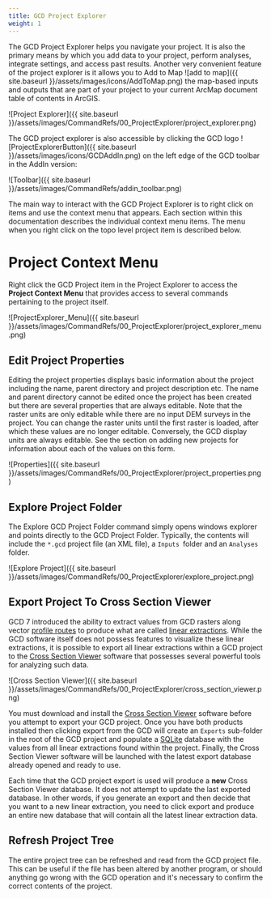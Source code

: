 ```yaml
---
title: GCD Project Explorer
weight: 1
---
```


The GCD Project Explorer helps you navigate your project. It is also the primary means by which you add data to your project, perform analyses, integrate settings, and access past results. Another very convenient feature of the project explorer is it allows you to Add to Map ![add to map]({{ site.baseurl }}/assets/images/icons/AddToMap.png) the map-based inputs and outputs that are part of your project to your current ArcMap document table of contents in ArcGIS.

![Project Explorer]({{ site.baseurl }}/assets/images/CommandRefs/00_ProjectExplorer/project_explorer.png)

The GCD project explorer is also accessible by clicking the GCD logo ![ProjectExplorerButton]({{ site.baseurl }}/assets/images/icons/GCDAddIn.png) on the left edge of the GCD toolbar in the AddIn version:

![Toolbar]({{ site.baseurl }}/assets/images/CommandRefs/addin_toolbar.png)

The main way to interact with the GCD Project Explorer is to right click on items and use the context menu that appears. Each section within this documentation describes the individual context menu items. The menu when you right click on the topo level project item is described below.

# Project Context Menu

Right click the GCD Project item in the Project Explorer to access the **Project Context Menu** that provides access to several commands pertaining to the project itself.

![ProjectExplorer_Menu]({{ site.baseurl }}/assets/images/CommandRefs/00_ProjectExplorer/project_explorer_menu.png)

## Edit Project Properties

Editing the project properties displays basic information about the project including the name, parent directory and project description etc. The name and parent directory cannot be edited once the project has been created but there are several properties that are always editable. Note that the raster units are only editable while there are no input DEM surveys in the project. You can change the raster units until the first raster is loaded, after which these values are no longer editable. Conversely, the GCD display units are always editable. See the section on adding new projects for information about each of the values on this form.

![Properties]({{ site.baseurl }}/assets/images/CommandRefs/00_ProjectExplorer/project_properties.png)

## Explore Project Folder

The Explore GCD Project Folder command simply opens windows explorer and points directly to the GCD Project Folder. Typically, the contents will include the `*.gcd` project file (an XML file), a `Inputs `folder and an `Analyses` folder.

![Explore Project]({{ site.baseurl }}/assets/images/CommandRefs/00_ProjectExplorer/explore_project.png)

## Export Project To Cross Section Viewer

GCD 7 introduced the ability to extract values from GCD rasters along vector [profile routes]({{site.baseurl}}/Help/Inputs/profile-routes.html) to produce what are called [linear extractions](). While the GCD software itself does not possess features to visualize these linear extractions, it is possible to export all linear extractions within a GCD project to the [Cross Section Viewer](http://xsviewer.northarrowresearch.com/Online_Help/File_Menu/import_gcd_project.html) software that possesses several powerful tools for analyzing such data.

![Cross Section Viewer]({{ site.baseurl }}/assets/images/CommandRefs/00_ProjectExplorer/cross_section_viewer.png)

You must download and install the [Cross Section Viewer](http://xsviewer.northarrowresearch.com/download.html) software before you attempt to export your GCD project. Once you have both products installed then clicking export from the GCD will create an `Exports` sub-folder in the root of the GCD project and populate a [SQLite](https://www.sqlite.org/index.html) database with the values from all linear extractions found within the project. Finally, the Cross Section Viewer software will be launched with the latest export database already opened and ready to use.

Each time that the GCD project export is used will produce a **new** Cross Section Viewer database. It does not attempt to update the last exported database. In other words, if you generate an export and then decide that you want to a new linear extraction, you need to click export and produce an entire new database that will contain all the latest linear extraction data.

## Refresh Project Tree

The entire project tree can be refreshed and read from the GCD project file. This can be useful if the file has been altered by another program, or should anything go wrong with the GCD operation and it's necessary to confirm the correct contents of the project.

<!--
# Add Entire Project To Map

Add Entire Project to the Map adds all project inputs and analyses to the map. is an extremely useful command. As most ArcGIS users are aware, Map Documents can become corrupted and if you forget to store relative paths, the table of contents can be populated with many red exclamation marks (indicating the path to the layers is no longer valid). This allows you to open any map, and add your entire GCD project (with symbology) to the map's table of contents in the current data frame. This is illustrated in the video below:

<div class="responsive-embed">
<iframe width="560" height="315" src="https://www.youtube.com/embed/OHzY6dzilwA" frameborder="0" allow="autoplay; encrypted-media" allowfullscreen></iframe> </div>
-->
